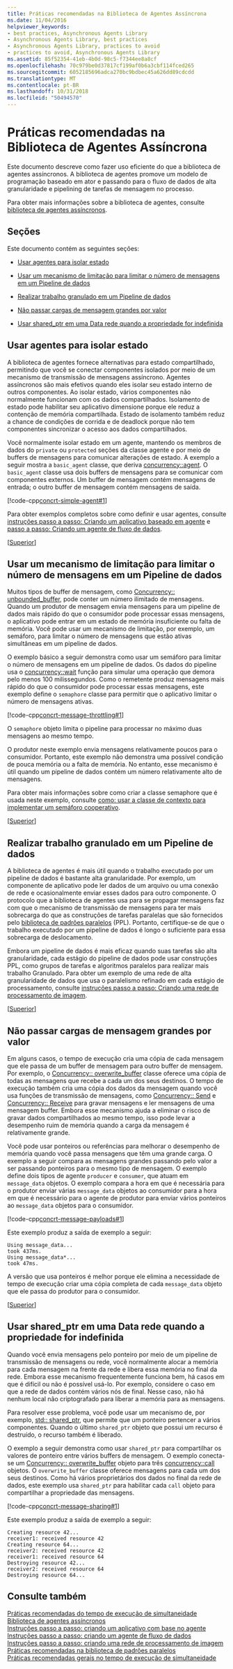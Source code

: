 ```yaml
---
title: Práticas recomendadas na Biblioteca de Agentes Assíncrona
ms.date: 11/04/2016
helpviewer_keywords:
- best practices, Asynchronous Agents Library
- Asynchronous Agents Library, best practices
- Asynchronous Agents Library, practices to avoid
- practices to avoid, Asynchronous Agents Library
ms.assetid: 85f52354-41eb-4b0d-98c5-f7344ee8a8cf
ms.openlocfilehash: 70c979be0d37817cf199af0b6a3cbf114fced265
ms.sourcegitcommit: 6052185696adca270bc9bdbec45a626dd89cdcdd
ms.translationtype: MT
ms.contentlocale: pt-BR
ms.lasthandoff: 10/31/2018
ms.locfileid: "50494570"
---
```

# <a name="best-practices-in-the-asynchronous-agents-library"></a>Práticas recomendadas na Biblioteca de Agentes Assíncrona

Este documento descreve como fazer uso eficiente do que a biblioteca de agentes assíncronos. A biblioteca de agentes promove um modelo de programação baseado em ator e passando para o fluxo de dados de alta granularidade e pipelining de tarefas de mensagem no processo.

Para obter mais informações sobre a biblioteca de agentes, consulte [biblioteca de agentes assíncronos](../../parallel/concrt/asynchronous-agents-library.md).

##  <a name="top"></a> Seções

Este documento contém as seguintes seções:

- [Usar agentes para isolar estado](#isolation)

- [Usar um mecanismo de limitação para limitar o número de mensagens em um Pipeline de dados](#throttling)

- [Realizar trabalho granulado em um Pipeline de dados](#fine-grained)

- [Não passar cargas de mensagem grandes por valor](#large-payloads)

- [Usar shared_ptr em uma Data rede quando a propriedade for indefinida](#ownership)

##  <a name="isolation"></a> Usar agentes para isolar estado

A biblioteca de agentes fornece alternativas para estado compartilhado, permitindo que você se conectar componentes isolados por meio de um mecanismo de transmissão de mensagens assíncrono. Agentes assíncronos são mais efetivos quando eles isolar seu estado interno de outros componentes. Ao isolar estado, vários componentes não normalmente funcionam com os dados compartilhados. Isolamento de estado pode habilitar seu aplicativo dimensione porque ele reduz a contenção de memória compartilhada. Estado de isolamento também reduz a chance de condições de corrida e de deadlock porque não tem componentes sincronizar o acesso aos dados compartilhados.

Você normalmente isolar estado em um agente, mantendo os membros de dados do `private` ou `protected` seções da classe agente e por meio de buffers de mensagens para comunicar alterações de estado. A exemplo a seguir mostra a `basic_agent` classe, que deriva [concurrency::agent](../../parallel/concrt/reference/agent-class.md). O `basic_agent` classe usa dois buffers de mensagens para se comunicar com componentes externos. Um buffer de mensagem contém mensagens de entrada; o outro buffer de mensagem contém mensagens de saída.

[!code-cpp[concrt-simple-agent#1](../../parallel/concrt/codesnippet/cpp/best-practices-in-the-asynchronous-agents-library_1.cpp)]

Para obter exemplos completos sobre como definir e usar agentes, consulte [instruções passo a passo: Criando um aplicativo baseado em agente](../../parallel/concrt/walkthrough-creating-an-agent-based-application.md) e [passo a passo: Criando um agente de fluxo de dados](../../parallel/concrt/walkthrough-creating-a-dataflow-agent.md).

[[Superior](#top)]

##  <a name="throttling"></a> Usar um mecanismo de limitação para limitar o número de mensagens em um Pipeline de dados

Muitos tipos de buffer de mensagem, como [Concurrency:: unbounded_buffer](reference/unbounded-buffer-class.md), pode conter um número ilimitado de mensagens. Quando um produtor de mensagem envia mensagens para um pipeline de dados mais rápido do que o consumidor pode processar essas mensagens, o aplicativo pode entrar em um estado de memória insuficiente ou falta de memória. Você pode usar um mecanismo de limitação, por exemplo, um semáforo, para limitar o número de mensagens que estão ativas simultâneas em um pipeline de dados.

O exemplo básico a seguir demonstra como usar um semáforo para limitar o número de mensagens em um pipeline de dados. Os dados do pipeline usa o [concurrency::wait](reference/concurrency-namespace-functions.md#wait) função para simular uma operação que demora pelo menos 100 milissegundos. Como o remetente produz mensagens mais rápido do que o consumidor pode processar essas mensagens, este exemplo define o `semaphore` classe para permitir que o aplicativo limitar o número de mensagens ativas.

[!code-cpp[concrt-message-throttling#1](../../parallel/concrt/codesnippet/cpp/best-practices-in-the-asynchronous-agents-library_2.cpp)]

O `semaphore` objeto limita o pipeline para processar no máximo duas mensagens ao mesmo tempo.

O produtor neste exemplo envia mensagens relativamente poucos para o consumidor. Portanto, este exemplo não demonstra uma possível condição de pouca memória ou a falta de memória. No entanto, esse mecanismo é útil quando um pipeline de dados contém um número relativamente alto de mensagens.

Para obter mais informações sobre como criar a classe semaphore que é usada neste exemplo, consulte [como: usar a classe de contexto para implementar um semáforo cooperativo](../../parallel/concrt/how-to-use-the-context-class-to-implement-a-cooperative-semaphore.md).

[[Superior](#top)]

##  <a name="fine-grained"></a> Realizar trabalho granulado em um Pipeline de dados

A biblioteca de agentes é mais útil quando o trabalho executado por um pipeline de dados é bastante alta granularidade. Por exemplo, um componente de aplicativo pode ler dados de um arquivo ou uma conexão de rede e ocasionalmente enviar esses dados para outro componente. O protocolo que a biblioteca de agentes usa para se propagar mensagens faz com que o mecanismo de transmissão de mensagens para ter mais sobrecarga do que as construções de tarefas paralelas que são fornecidos pelo [biblioteca de padrões paralelos](../../parallel/concrt/parallel-patterns-library-ppl.md) (PPL). Portanto, certifique-se de que o trabalho executado por um pipeline de dados é longo o suficiente para essa sobrecarga de deslocamento.

Embora um pipeline de dados é mais eficaz quando suas tarefas são alta granularidade, cada estágio do pipeline de dados pode usar construções PPL, como grupos de tarefas e algoritmos paralelos para realizar mais trabalho Granulado. Para obter um exemplo de uma rede de alta granularidade de dados que usa o paralelismo refinado em cada estágio de processamento, consulte [instruções passo a passo: Criando uma rede de processamento de imagem](../../parallel/concrt/walkthrough-creating-an-image-processing-network.md).

[[Superior](#top)]

##  <a name="large-payloads"></a> Não passar cargas de mensagem grandes por valor

Em alguns casos, o tempo de execução cria uma cópia de cada mensagem que ele passa de um buffer de mensagem para outro buffer de mensagem. Por exemplo, o [Concurrency:: overwrite_buffer](../../parallel/concrt/reference/overwrite-buffer-class.md) classe oferece uma cópia de todas as mensagens que recebe a cada um dos seus destinos. O tempo de execução também cria uma cópia dos dados da mensagem quando você usa funções de transmissão de mensagens, como [Concurrency:: Send](reference/concurrency-namespace-functions.md#send) e [Concurrency:: Receive](reference/concurrency-namespace-functions.md#receive) para gravar mensagens e ler mensagens de uma mensagem buffer. Embora esse mecanismo ajuda a eliminar o risco de gravar dados compartilhados ao mesmo tempo, isso pode levar a desempenho ruim de memória quando a carga da mensagem é relativamente grande.

Você pode usar ponteiros ou referências para melhorar o desempenho de memória quando você passa mensagens que têm uma grande carga. O exemplo a seguir compara as mensagens grandes passando pelo valor a ser passando ponteiros para o mesmo tipo de mensagem. O exemplo define dois tipos de agente `producer` e `consumer`, que atuam em `message_data` objetos. O exemplo compara a hora em que é necessária para o produtor enviar várias `message_data` objetos ao consumidor para a hora em que é necessário para o agente de produtor para enviar vários ponteiros ao `message_data` objetos para o consumidor.

[!code-cpp[concrt-message-payloads#1](../../parallel/concrt/codesnippet/cpp/best-practices-in-the-asynchronous-agents-library_3.cpp)]

Este exemplo produz a saída de exemplo a seguir:

```Output
Using message_data...
took 437ms.
Using message_data*...
took 47ms.
```

A versão que usa ponteiros é melhor porque ele elimina a necessidade de tempo de execução criar uma cópia completa de cada `message_data` objeto que ele passa do produtor para o consumidor.

[[Superior](#top)]

##  <a name="ownership"></a> Usar shared_ptr em uma Data rede quando a propriedade for indefinida

Quando você envia mensagens pelo ponteiro por meio de um pipeline de transmissão de mensagens ou rede, você normalmente alocar a memória para cada mensagem na frente da rede e libera essa memória no final da rede. Embora esse mecanismo frequentemente funciona bem, há casos em que é difícil ou não é possível usá-lo. Por exemplo, considere o caso em que a rede de dados contém vários nós de final. Nesse caso, não há nenhum local não criptografado para liberar a memória para as mensagens.

Para resolver esse problema, você pode usar um mecanismo de, por exemplo, [std:: shared_ptr](../../standard-library/shared-ptr-class.md), que permite que um ponteiro pertencer a vários componentes. Quando o último `shared_ptr` objeto que possui um recurso é destruído, o recurso também é liberado.

O exemplo a seguir demonstra como usar `shared_ptr` para compartilhar os valores de ponteiro entre vários buffers de mensagem. O exemplo conecta-se um [Concurrency:: overwrite_buffer](../../parallel/concrt/reference/overwrite-buffer-class.md) objeto para três [concurrency::call](../../parallel/concrt/reference/call-class.md) objetos. O `overwrite_buffer` classe oferece mensagens para cada um dos seus destinos. Como há vários proprietários dos dados no final da rede de dados, este exemplo usa `shared_ptr` para habilitar cada `call` objeto para compartilhar a propriedade das mensagens.

[!code-cpp[concrt-message-sharing#1](../../parallel/concrt/codesnippet/cpp/best-practices-in-the-asynchronous-agents-library_4.cpp)]

Este exemplo produz a saída de exemplo a seguir:

```Output
Creating resource 42...
receiver1: received resource 42
Creating resource 64...
receiver2: received resource 42
receiver1: received resource 64
Destroying resource 42...
receiver2: received resource 64
Destroying resource 64...
```

## <a name="see-also"></a>Consulte também

[Práticas recomendadas do tempo de execução de simultaneidade](../../parallel/concrt/concurrency-runtime-best-practices.md)<br/>
[Biblioteca de agentes assíncronos](../../parallel/concrt/asynchronous-agents-library.md)<br/>
[Instruções passo a passo: criando um aplicativo com base no agente](../../parallel/concrt/walkthrough-creating-an-agent-based-application.md)<br/>
[Instruções passo a passo: criando um agente de fluxo de dados](../../parallel/concrt/walkthrough-creating-a-dataflow-agent.md)<br/>
[Instruções passo a passo: criando uma rede de processamento de imagem](../../parallel/concrt/walkthrough-creating-an-image-processing-network.md)<br/>
[Práticas recomendadas na biblioteca de padrões paralelos](../../parallel/concrt/best-practices-in-the-parallel-patterns-library.md)<br/>
[Práticas recomendadas gerais no tempo de execução de simultaneidade](../../parallel/concrt/general-best-practices-in-the-concurrency-runtime.md)

